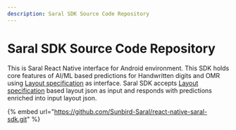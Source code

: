 ```yaml
---
description: Saral SDK Source Code Repository
---
```


# Saral SDK Source Code Repository

This is Saral React Native interface for Android environment. This SDK holds core features of AI/ML based predictions for Handwritten digits and OMR using [Layout specification](../leran/specifications/layout-specification.md) as interface. Saral SDK accepts [Layout specification](../leran/specifications/layout-specification.md) based layout json as input and responds with predictions enriched into input layout json.

{% embed url="https://github.com/Sunbird-Saral/react-native-saral-sdk.git" %}
